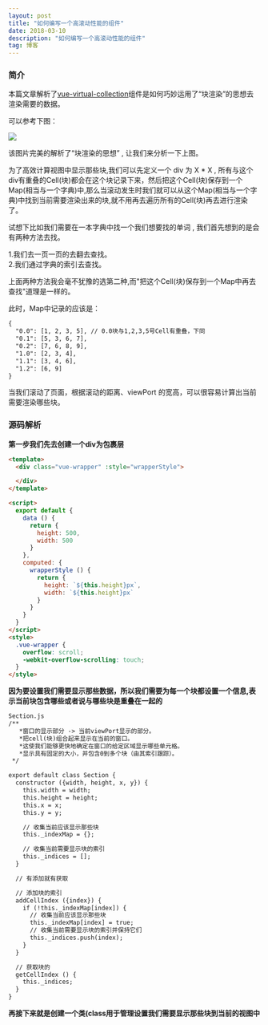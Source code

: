 ```yaml
---
layout: post
title: "如何编写一个高滚动性能的组件"
date: 2018-03-10
description: "如何编写一个高滚动性能的组件"
tag: 博客 
---    
```



### 简介
本篇文章解析了[vue-virtual-collection](https://github.com/starkwang/vue-virtual-collection)组件是如何巧妙运用了“块渲染”的思想去渲染需要的数据。

可以参考下图：  

![](https://pic1.zhimg.com/80/v2-a29ffc281bcb3cd1766dc2d0a3ac643b_hd.jpg)      

该图片完美的解析了“块渲染的思想” , 让我们来分析一下上图。    

为了高效计算视图中显示那些块,我们可以先定义一个 div 为 X * X , 所有与这个div有重叠的Cell(块)都会在这个块记录下来，然后把这个Cell(块)保存到一个Map(相当与一个字典)中,那么当滚动发生时我们就可以从这个Map(相当与一个字典)中找到当前需要渲染出来的块,就不用再去遍历所有的Cell(块)再去进行渲染了。    

试想下比如我们需要在一本字典中找一个我们想要找的单词 , 我们首先想到的是会有两种方法去找。 

1.我们去一页一页的去翻去查找。   
2.我们通过字典的索引去查找。   

上面两种方法我会毫不犹豫的选第二种,而"把这个Cell(块)保存到一个Map中再去查找"道理是一样的。

此时，Map中记录的应该是：    
```html
{
  "0.0": [1, 2, 3, 5], // 0.0块与1,2,3,5号Cell有重叠，下同
  "0.1": [5, 3, 6, 7],
  "0.2": [7, 6, 8, 9],
  "1.0": [2, 3, 4],
  "1.1": [3, 4, 6],
  "1.2": [6, 9]
}
```    

当我们滚动了页面，根据滚动的距离、viewPort 的宽高，可以很容易计算出当前需要渲染哪些块。

  
### 源码解析

**第一步我们先去创建一个div为包裹层**   

```html
<template>
  <div class="vue-wrapper" :style="wrapperStyle">

  </div>
</template>

<script>
  export default {
    data () {
      return {
        height: 500,
        width: 500
      }
    },
    computed: {
      wrapperStyle () {
        return {
          height: `${this.height}px`,
          width: `${this.height}px`
        }
      }
    }
  }
</script>
<style>
  .vue-wrapper {
    overflow: scroll;
    -webkit-overflow-scrolling: touch;
  }
</style>
```

**因为要设置我们需要显示那些数据，所以我们需要为每一个块都设置一个信息,表示当前块包含哪些或者说与哪些块是重叠在一起的**   
```html
Section.js
/**
   *窗口的显示部分 -> 当前viewPort显示的部分。
   *把cell(块)组合起来显示在当前的窗口。
   *这使我们能够更快地确定在窗口的给定区域显示哪些单元格。
   *显示具有固定的大小，并包含0到多个块（由其索引跟踪）。
 */

export default class Section {
  constructor ({width, height, x, y}) {
    this.width = width;
    this.height = height;
    this.x = x;
    this.y = y;

    // 收集当前应该显示那些块
    this._indexMap = {};

    // 收集当前需要显示块的索引
    this._indices = [];
  }

  // 有添加就有获取

  // 添加块的索引
  addCellIndex ({index}) {
    if (!this._indexMap[index]) {
      // 收集当前应该显示那些块
      this._indexMap[index] = true;
      // 收集当前需要显示块的索引并保持它们
      this._indices.push(index);
    }
  }

  // 获取块的
  getCellIndex () {
    this._indices;
  }
}

```  

**再接下来就是创建一个类(class用于管理设置我们需要显示那些块到当前的视图中**

```html

```












